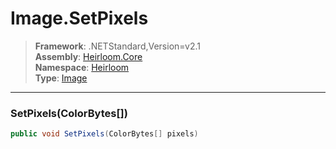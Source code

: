 # Image.SetPixels

> **Framework**: .NETStandard,Version=v2.1  
> **Assembly**: [Heirloom.Core][0]  
> **Namespace**: [Heirloom][0]  
> **Type**: [Image][1]  

--------------------------------------------------------------------------------

### SetPixels(ColorBytes[])

```cs
public void SetPixels(ColorBytes[] pixels)
```

[0]: ..\Heirloom.Core.md
[1]: Heirloom.Image.md

